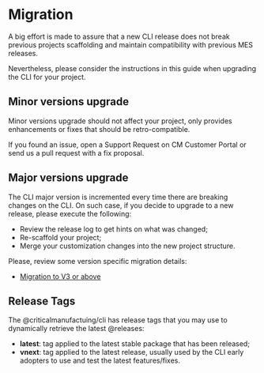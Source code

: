 # Migration

A big effort is made to assure that a new CLI release does not break previous projects scaffolding and maintain compatibility with previous MES releases.

Nevertheless, please consider the instructions in this guide when upgrading the CLI for your project.

## Minor versions upgrade

Minor versions upgrade should not affect your project, only provides enhancements or fixes that should be retro-compatible.

If you found an issue, open a Support Request on CM Customer Portal or send us a pull request with a fix proposal.

## Major versions upgrade

The CLI major version is incremented every time there are breaking changes on the CLI. On such case, if you decide to upgrade to a new release, please execute the following:

* Review the release log to get hints on what was changed;
* Re-scaffold your project;
* Merge your customization changes into the new project structure.

Please, review some version specific migration details:

* [Migration to V3 or above](migration-v3.md)

## Release Tags

The @criticalmanufactuing/cli has release tags that you may use to dynamically retrieve the latest @releases:

* __latest__: tag applied to the latest stable package that has been released;
* __vnext__: tag applied to the latest release, usually used by the CLI early adopters to use and test the latest features/fixes.
